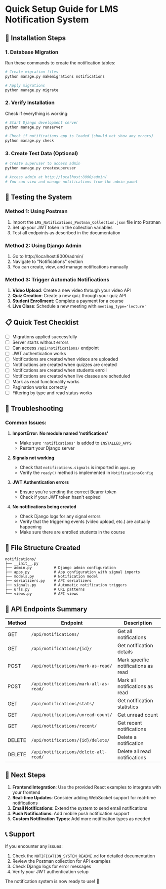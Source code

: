 # Quick Setup Guide for LMS Notification System

## 🚀 Installation Steps

### 1. Database Migration
Run these commands to create the notification tables:

```bash
# Create migration files
python manage.py makemigrations notifications

# Apply migrations
python manage.py migrate
```

### 2. Verify Installation
Check if everything is working:

```bash
# Start Django development server
python manage.py runserver

# Check if notifications app is loaded (should not show any errors)
python manage.py check
```

### 3. Create Test Data (Optional)
```bash
# Create superuser to access admin
python manage.py createsuperuser

# Access admin at http://localhost:8000/admin/
# You can view and manage notifications from the admin panel
```

## 🧪 Testing the System

### Method 1: Using Postman
1. Import the `LMS_Notifications_Postman_Collection.json` file into Postman
2. Set up your JWT token in the collection variables
3. Test all endpoints as described in the documentation

### Method 2: Using Django Admin
1. Go to http://localhost:8000/admin/
2. Navigate to "Notifications" section
3. You can create, view, and manage notifications manually

### Method 3: Trigger Automatic Notifications
1. **Video Upload**: Create a new video through your video API
2. **Quiz Creation**: Create a new quiz through your quiz API  
3. **Student Enrollment**: Complete a payment for a course
4. **Live Class**: Schedule a new meeting with `meeting_type='lecture'`

## 📋 Quick Test Checklist

- [ ] Migrations applied successfully
- [ ] Server starts without errors
- [ ] Can access `/api/notifications/` endpoint
- [ ] JWT authentication works
- [ ] Notifications are created when videos are uploaded
- [ ] Notifications are created when quizzes are created
- [ ] Notifications are created when students enroll
- [ ] Notifications are created when live classes are scheduled
- [ ] Mark as read functionality works
- [ ] Pagination works correctly
- [ ] Filtering by type and read status works

## 🔧 Troubleshooting

### Common Issues:

1. **ImportError: No module named 'notifications'**
   - Make sure `'notifications'` is added to `INSTALLED_APPS`
   - Restart your Django server

2. **Signals not working**
   - Check that `notifications.signals` is imported in `apps.py`
   - Verify the `ready()` method is implemented in `NotificationsConfig`

3. **JWT Authentication errors**
   - Ensure you're sending the correct Bearer token
   - Check if your JWT token hasn't expired

4. **No notifications being created**
   - Check Django logs for any signal errors
   - Verify that the triggering events (video upload, etc.) are actually happening
   - Make sure there are enrolled students in the course

## 📁 File Structure Created

```
notifications/
├── __init__.py
├── admin.py          # Django admin configuration
├── apps.py           # App configuration with signal imports
├── models.py         # Notification model
├── serializers.py    # API serializers
├── signals.py        # Automatic notification triggers
├── urls.py           # URL patterns
└── views.py          # API views
```

## 🔗 API Endpoints Summary

| Method | Endpoint | Description |
|--------|----------|-------------|
| GET | `/api/notifications/` | Get all notifications |
| GET | `/api/notifications/{id}/` | Get notification details |
| POST | `/api/notifications/mark-as-read/` | Mark specific notifications as read |
| POST | `/api/notifications/mark-all-as-read/` | Mark all notifications as read |
| GET | `/api/notifications/stats/` | Get notification statistics |
| GET | `/api/notifications/unread-count/` | Get unread count |
| GET | `/api/notifications/recent/` | Get recent notifications |
| DELETE | `/api/notifications/{id}/delete/` | Delete a notification |
| DELETE | `/api/notifications/delete-all-read/` | Delete all read notifications |

## 🎯 Next Steps

1. **Frontend Integration**: Use the provided React examples to integrate with your frontend
2. **Real-time Updates**: Consider adding WebSocket support for real-time notifications
3. **Email Notifications**: Extend the system to send email notifications
4. **Push Notifications**: Add mobile push notification support
5. **Custom Notification Types**: Add more notification types as needed

## 📞 Support

If you encounter any issues:
1. Check the `NOTIFICATION_SYSTEM_README.md` for detailed documentation
2. Review the Postman collection for API examples
3. Check Django logs for error messages
4. Verify your JWT authentication setup

The notification system is now ready to use! 🎉